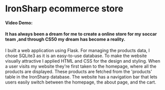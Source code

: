 # IronSharp ecommerce store
#### Video Demo:  <URL HERE>
#### It has always been a dream for me to create a online store for my soccar team ,and through CS50 my dream has become a reality. 
I built a web application using Flask. 
For managing the products data, I chose SQLite3 as it is an easy-to-use database. 
To make the website visually attractive  I applied HTML and CSS for the design and styling.
When a user visits my website they're first taken to the homepage, where all the products are displayed. 
These products are fetched from the 'products' table in the IronSharp database. 
The website has a navigation bar that lets users easily switch between the homepage, the about page, and the cart.
